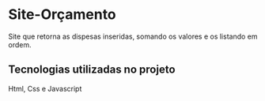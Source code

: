 # Site-Orçamento
Site que retorna as dispesas inseridas, somando os valores e os listando em ordem.

## Tecnologias utilizadas no projeto
Html, Css e Javascript
